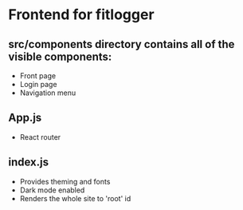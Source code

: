 # Frontend for fitlogger

## src/components directory contains all of the visible components:
- Front page
- Login page
- Navigation menu

## App.js
- React router

## index.js
- Provides theming and fonts
- Dark mode enabled
- Renders the whole site to 'root' id